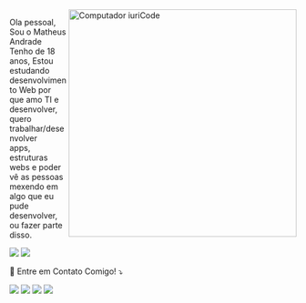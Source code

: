 <img src="https://raw.githubusercontent.com/MicaelliMedeiros/micaellimedeiros/master/image/computer-illustration.png" min-width="400px" max-width="400px" width="400px" align="right" alt="Computador iuriCode">

<p align="left"> 
  Ola pessoal, Sou o Matheus Andrade Tenho de 18 anos, Estou estudando desenvolvimento Web por que amo TI e desenvolver, quero trabalhar/desenvolver <br>
  apps, estruturas webs e poder vê as pessoas mexendo em algo que eu pude desenvolver, ou fazer parte disso.
  
</p>

<p align="left">
 <img src="https://img.shields.io/badge/HTML5-E34F26?style=for-the-badge&logo=html5&logoColor=white"</img>
 <img src="https://img.shields.io/badge/CSS3-1572B6?style=for-the-badge&logo=css3&logoColor=white"</img>

</p>


<p align="left">
  💌 Entre em Contato Comigo! ⤵️
</p>

<p align="left">
  <a href="matheusandradet03@gmail.com" alt="Gmail">
  <img src="https://img.shields.io/badge/-Gmail-FF0000?style=flat-square&labelColor=FF0000&logo=gmail&logoColor=white&link=matheusandradet03@gmail.com" /></a>

  <a href="#" alt="Linkedin">
  <img src="https://img.shields.io/badge/-Linkedin-0e76a8?style=flat-square&logo=Linkedin&logoColor=white&link=LINK-DO-SEU-LINKEDIN" /></a>


  <a href="https://www.facebook.com/MA.ANDRAD3/" alt="Facebook">
  <img src="https://img.shields.io/badge/-Facebook-3b5998?style=flat-square&labelColor=3b5998&logo=facebook&logoColor=white&link=https://www.facebook.com/MA.ANDRAD3/"/></a>

  <a href="https://www.instagram.com/matheus_andradet/" alt="Instagram">
  <img src="https://img.shields.io/badge/-Instagram-DF0174?style=flat-square&labelColor=DF0174&logo=instagram&logoColor=white&link=LINK-DO-SEU-INSTAGRAM"/></a>
</p>  

